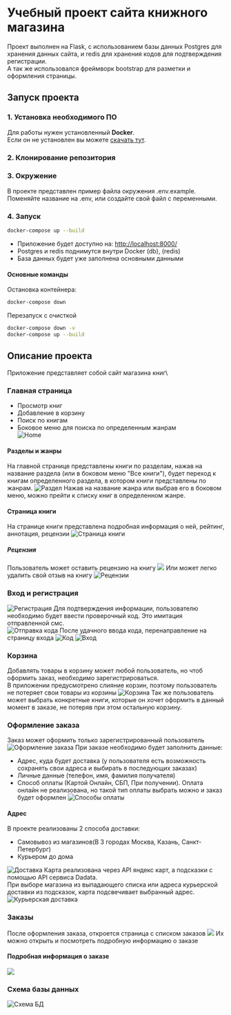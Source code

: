 # Учебный проект сайта книжного магазина
Проект выполнен на Flask, с использованием базы данных Postgres для хранения данных сайта, и redis 
для хранения кодов для подтверждения регистрации. \
А так же использовался фреймворк bootstrap для разметки и оформления страницы.

## Запуск проекта

### 1. Установка необходимого ПО
Для работы нужен установленный **Docker**. \
Если он не установлен вы можете [скачать тут](https://www.docker.com/get-started/).

### 2. Клонирование репозитория

### 3. Окружение
В проекте представлен пример файла окружения .env.example. Поменяйте название на .env, или создайте свой файл с переменными.

### 4. Запуск
```bash
docker-compose up --build
```
- Приложение будет доступно на: [http://localhost:8000/](http://localhost:8000/)
- Postgres и redis поднимутся внутри Docker (db), (redis)
- База данных будет уже заполнена основными данными

#### Основные команды
Остановка контейнера:
```bash
docker-compose down
```
Перезапуск с очисткой
```bash
docker-compose down -v
docker-compose up --build
```

## Описание проекта
Приложение представляет собой сайт магазина книг\
### Главная страница
- Просмотр книг
- Добавление в корзину
- Поиск по книгам
- Боковое меню для поиска по определенным жанрам \
 ![Home](img/main.png)

#### Разделы и жанры
На главной странице представлены книги по разделам, нажав на название раздела (или в боковом меню "Все книги"), будет 
переход к книгам определенного раздела, в котором книги представлены по жанрам. 
![Раздел](img/section.png)
Нажав на название жанра или выбрав его в боковом меню, можно прейти к списку книг в определенном жанре.
#### Страница книги
На странице книги представлена подробная информация о ней, рейтинг, аннотация, рецензии
![Страница книги](img/book.png)
##### Рецензия
Пользователь может оставить рецензию на книгу
![](img/rating.png)
Или может легко удалить свой отзыв на книгу
![Рецензии](img/review.png)


### Вход и регистрация

![Регистрация](img/redister.png)
Для подтверждения информации, пользователю необходимо будет ввести проверочный код. Это имитация отправленной смс. \
![Отправка кода](img/code_alert.png)
После удачного ввода кода, перенаправление на страницу входа
![Код](img/code.png)
![Вход](img/login.png)

### Корзина
Добавлять товары в корзину может любой пользователь, но чтоб оформить заказ, необходимо зарегистрироваться.\
В приложении предусмотрено слияние корзин, поэтому пользователь не потеряет свои товары из корзины
![Корзина](img/cart.png)
Так же пользователь может выбрать конкретные книги, которые он хочет оформить в данный момент в заказе, не потеряв при этом остальную корзину.

### Оформление заказа
Заказ может оформить только зарегистрированный пользователь
![Оформление заказа](img/order.png)
При заказе необходимо будет заполнить данные:
- Адрес, куда будет доставка (у пользователя есть возможность сохранять свои адреса и выбирать в последующих заказах)
- Личные данные (телефон, имя, фамилия получателя)
- Способ оплаты (Картой Онлайн, СБП, При получении). Оплата онлайн не реализована, но такой тип оплаты выбрать можно и заказ будет оформлен
![Способы оплаты](img/pay.png)

#### Адрес
В проекте реализованы 2 способа доставки:
- Самовывоз из магазинов(В 3 городах Москва, Казань, Санкт-Петербург)
- Курьером до дома

![Доставка](img/map.png)
Карта реализована через API яндекс карт, а подсказки с помощью API сервиса Dadata. \
При выборе магазина из выпадающего списка или адреса курьерской доставки из подсказок, карта подсвечивает выбранный адрес.
![Курьерская доставка](img/courier.png)

### Заказы
После оформления заказа, откроется страница с списком заказов
![](img/order_list.png)
Их можно открыть и посмотреть подробную информацию о заказе
#### Подробная информация о заказе
![](img/order_info.png)

### Схема базы данных
![Схема БД](img/db_schema.png)
